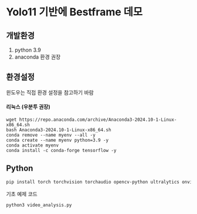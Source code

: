 # Yolo11 기반에 Bestframe 데모

## 개발환경
1. python 3.9
2. anaconda 환경 권장

## 환경설정
윈도우는 직접 환경 설정을 참고하기 바람

#### 리눅스 (우분투 권장)
```
wget https://repo.anaconda.com/archive/Anaconda3-2024.10-1-Linux-x86_64.sh
bash Anaconda3-2024.10-1-Linux-x86_64.sh
conda remove --name myenv --all -y
conda create --name myenv python=3.9 -y
conda activate myenv
conda install -c conda-forge tensorflow -y
```

## Python  

```sh
pip install torch torchvision torchaudio opencv-python ultralytics onvif-zeep psycopg2 asyncio aiohttp
```

기초 예제 코드
```sh
python3 video_analysis.py 
```
